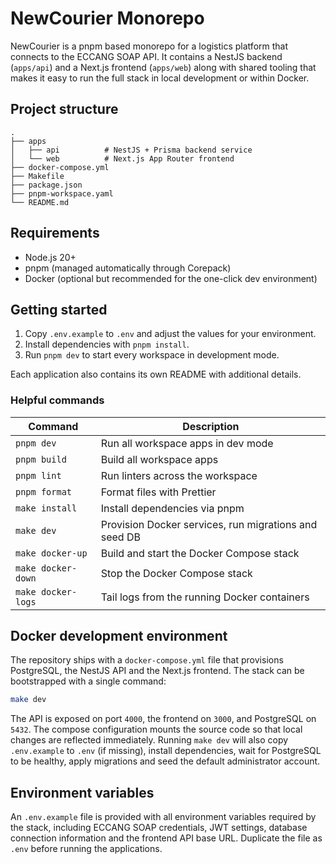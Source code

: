 # NewCourier Monorepo

NewCourier is a pnpm based monorepo for a logistics platform that connects to the
ECCANG SOAP API. It contains a NestJS backend (`apps/api`) and a Next.js frontend
(`apps/web`) along with shared tooling that makes it easy to run the full stack in
local development or within Docker.

## Project structure

```
.
├── apps
│   ├── api          # NestJS + Prisma backend service
│   └── web          # Next.js App Router frontend
├── docker-compose.yml
├── Makefile
├── package.json
├── pnpm-workspace.yaml
└── README.md
```

## Requirements

- Node.js 20+
- pnpm (managed automatically through Corepack)
- Docker (optional but recommended for the one-click dev environment)

## Getting started

1. Copy `.env.example` to `.env` and adjust the values for your environment.
2. Install dependencies with `pnpm install`.
3. Run `pnpm dev` to start every workspace in development mode.

Each application also contains its own README with additional details.

### Helpful commands

| Command            | Description                                           |
| ------------------ | ----------------------------------------------------- |
| `pnpm dev`         | Run all workspace apps in dev mode                    |
| `pnpm build`       | Build all workspace apps                              |
| `pnpm lint`        | Run linters across the workspace                      |
| `pnpm format`      | Format files with Prettier                            |
| `make install`     | Install dependencies via pnpm                        |
| `make dev`         | Provision Docker services, run migrations and seed DB |
| `make docker-up`   | Build and start the Docker Compose stack              |
| `make docker-down` | Stop the Docker Compose stack                         |
| `make docker-logs` | Tail logs from the running Docker containers          |

## Docker development environment

The repository ships with a `docker-compose.yml` file that provisions PostgreSQL,
the NestJS API and the Next.js frontend. The stack can be bootstrapped with a
single command:

```bash
make dev
```

The API is exposed on port `4000`, the frontend on `3000`, and PostgreSQL on
`5432`. The compose configuration mounts the source code so that local changes
are reflected immediately. Running `make dev` will also copy `.env.example` to
`.env` (if missing), install dependencies, wait for PostgreSQL to be healthy,
apply migrations and seed the default administrator account.

## Environment variables

An `.env.example` file is provided with all environment variables required by the
stack, including ECCANG SOAP credentials, JWT settings, database connection
information and the frontend API base URL. Duplicate the file as `.env` before
running the applications.
